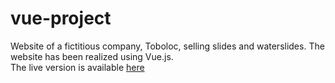 # vue-project

Website of a fictitious company, Toboloc, selling slides and waterslides. The website has been realized using Vue.js.  
The live version is available [here](https://yoyo53.github.io/vue-project/)
